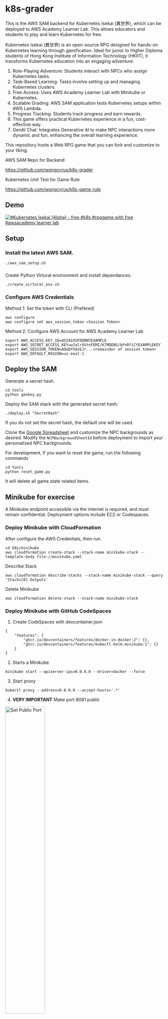 # k8s-grader
This is the AWS SAM backend for Kubernetes Isekai (異世界), which can be deployed to AWS Academy Learner Lab. This allows educators and students to play and learn Kubernetes for free.

Kubernetes Isekai (異世界) is an open-source RPG designed for hands-on Kubernetes learning through gamification. Ideal for junior to Higher Diploma students of Hong Kong Institute of Information Technology (HKIIT), it transforms Kubernetes education into an engaging adventure.

1. Role-Playing Adventure: Students interact with NPCs who assign Kubernetes tasks.
2. Task-Based Learning: Tasks involve setting up and managing Kubernetes clusters.
3. Free Access: Uses AWS Academy Learner Lab with Minikube or Kubernetes.
4. Scalable Grading: AWS SAM application tests Kubernetes setups within AWS Lambda.
5. Progress Tracking: Students track progress and earn rewards.
6. This game offers practical Kubernetes experience in a fun, cost-effective way.
7. GenAI Chat: Integrates Generative AI to make NPC interactions more dynamic and fun, enhancing the overall learning experience.

This repository hosts a Web RPG game that you can fork and customize to your liking.

AWS SAM Repo for Backend

https://github.com/wongcyrus/k8s-grader

Kubernetes Unit Test for Game Rule

https://github.com/wongcyrus/k8s-game-rule

## Demo

[![#Kubernetes Isekai (Alpha) -  free #k8s #rpggame with free #awsacademy learner lab](https://img.youtube.com/vi/dIwNWwz681k/0.jpg)](https://youtu.be/dIwNWwz681k)


## Setup

### Install the latest AWS SAM.
```
./aws_sam_setup.sh
```
###
Create Python Virtural environment and install dependances.
```
./create_virtural_env.sh
```
### Configure AWS Credentials 
Method 1: Set the token with CLI (Prefered)
```
aws configure
aws configure set aws_session_token <Session Token>
```
Method 2: Configure AWS Account for AWS Academy Learner Lab 
```
export AWS_ACCESS_KEY_ID=ASIAIOSFODNN7EXAMPLE
export AWS_SECRET_ACCESS_KEY=wJalrXUtnFEMI/K7MDENG/bPxRfiCYEXAMPLEKEY
export AWS_SESSION_TOKEN=AQoDYXdzEJr...<remainder of session token>
export AWS_DEFAULT_REGION=us-east-1
```

## Deploy the SAM 
Generate a secret hash.
```
cd tools
python genkey.py
```
Deploy the SAM stack with the generated secret hash:
```
./deploy.sh "SecretHash"
```
If you do not set the secret hash, the default one will be used.

Clone the [Google Spreadsheet](https://docs.google.com/spreadsheets/d/1VdQsc9qslvd-gGhydN5dEZEX6Q5uliBQqRguJyHBZM4/edit?gid=0#gid=0) and customize the NPC backgrounds as desired. Modify the `NCPBackgroundSheetId` before deployment to import your personalized NPC backgrounds.

For development, if you want to reset the game, run the following commands
```
cd tools
python reset_game.py
```
It will delete all game state related items.

## Minikube for exercise

A Minikube endpoint accessible via the internet is required, and must remain confidential.  Deployment options include EC2 or Codespaces.

### Deploy Minikube with CloudFormation
After configure the AWS Credentials, then run.
```
cd k8s/minikube
aws cloudformation create-stack --stack-name minikube-stack --template-body file://minikube.yaml
```
Describe Stack
```
aws cloudformation describe-stacks --stack-name minikube-stack --query 'Stacks[0].Outputs'
```

Delete Minikube
```
aws cloudformation delete-stack --stack-name minikube-stack
```

### Deploy Minikube with GitHub CodeSpaces

1. Create CodeSpaces with devcontainer.json
```
{	
	"features": {
		"ghcr.io/devcontainers/features/docker-in-docker:2": {},
		"ghcr.io/devcontainers/features/kubectl-helm-minikube:1": {}
	}
}
```
2. Starts a Minikube 
```
minikube start --apiserver-ips=0.0.0.0 --driver=docker --force
```
3. Start proxy
```
kubectl proxy --address=0.0.0.0 --accept-hosts='.*'
```
4. **VERY IMPORTANT** Make port 8081 public

<img src="https://i.sstatic.net/YGIVx.png" alt="Set Public Port" width="50%">

5. Get the client.crt and client.key from ```/home/vscode/.minikube/profiles/minikube``` .
```
cp /home/vscode/.minikube/profiles/minikube/client.crt /workspaces/k8s-grader/k8s/minikube/downloaded_files
cp /home/vscode/.minikube/profiles/minikube/client.key /workspaces/k8s-grader/k8s/minikube/downloaded_files
```


## Minikube dashboard
For more information on how to make the Minikube dashboard accessible on all IPs (0.0.0.0), refer to [this link](https://unix.stackexchange.com/questions/621369/how-can-i-make-the-minikube-dashboard-answer-on-all-ips-0-0-0-0).

Open a new terminal and ensure the command runs continuously.
```
minikube dashboard --url
```


## Configure Minikube to accept external connections. (VERY IMPORTANT)
Open a new terminal and ensure the command runs continuously.
**To make the API call working, you must start the kubectl proxy!**
```
kubectl proxy --address=0.0.0.0 --accept-hosts='.*'
```
All tests will fail if the proxy is not running.


Sample Data
```
{
 "email": "cywong@vtc.edu.hk",
 "client_certificate": "-----BEGIN RSA PRIVATE KEY-----XXX-----END RSA PRIVATE KEY-----\n",
 "client_key": "-----BEGIN CERTIFICATE-----XX-----END CERTIFICATE-----\n",
 "endpoint": "http://3.90.40.12:8001"
}
```
**Please note that is http but not https!**

## Get the minikube key
1. Download labsuser.pem from AWS Academy Learner Lab
2. Upload to k8s/minikube
3. Open Terminal and run ```chmod 400 labsuser.pem```
4. Run 
```
cd k8s/minikube
./download_key.sh
```


## Local Development

To enable auto-completion 
1. Run ```./create_virtural_env.sh```
2. Set Python Interpreter to ```./venv/bin/python```

Install Kubectl command tools for Unit Test
https://kubernetes.io/docs/tasks/tools/install-kubectl-linux/

1. Run ```./check_minikube_status.sh``` to ensure minikube us running.
2. Run ```./run_kube_proxy.sh ``` to start kube proxy for remote connection.


### Run Local Lambda test
For the first time, generate the env.json.
```
cd k8s-grader-api/events
python set_env.py
```
Test Lambda
```
sam build && sam local invoke GameTaskFunction --event events/event.json --env-vars events/env.json
sam build && sam local invoke GraderFunction --event events/event.json --env-vars events/env.json
```
Test Web API
```
sam build && sam local start-api --log-file log.txt --warm-containers LAZY --env-vars events/env.json
```

API call sequence
1. Register k8s account http://127.0.0.1:3000/save-k8s-account
2. Get Game Task http://127.0.0.1:3000/game-task?game=game01
3. Check setup is ready http://127.0.0.1:3000/grader?game=game01&phrase=ready
4. Work on the answer.
5. Run challenge http://127.0.0.1:3000/grader?game=game01&phrase=challenge
6. Check Result http://127.0.0.1:3000/grader?&game=game01&phrase=check
7. Go back to 2. until it reply "All tasks are completed!"
All API call requires "x-api-key" in header.


## Core Developers
Students from [Higher Diploma in Cloud and Data Centre Administration](https://www.vtc.edu.hk/admission/en/programme/it114115-higher-diploma-in-cloud-and-data-centre-administration/)

- [錢弘毅](https://www.linkedin.com/in/hongyi-qian-a71b17290/)
- [Ho Chun Sun Don (何俊申)](https://www.linkedin.com/in/ho-chun-sun-don-%E4%BD%95%E4%BF%8A%E7%94%B3-660a94290/)
- [Kit Fong Loo](https://www.linkedin.com/in/kit-fong-loo-910482347/)
- [Yuehan WU](https://www.linkedin.com/in/yuehan-wu-a40612290/)

